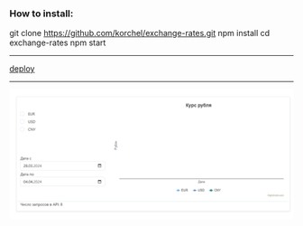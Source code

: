### How to install:  

git clone https://github.com/korchel/exchange-rates.git
npm install
cd exchange-rates
npm start

_____

[deploy](https://exchange-rates-7vm0eug5j-korchels-projects.vercel.app/)
_____

![gif](exchange-rates.gif)